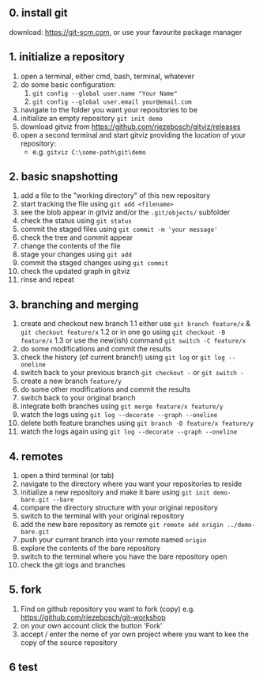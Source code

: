 ## 0. install git

download: https://git-scm.com, or use your favourite package manager

## 1. initialize a repository

1. open a terminal, either cmd, bash, terminal, whatever
2. do some basic configuration:
    1. `git config --global user.name "Your Name"`
    2. `git config --global user.email your@email.com`
3. navigate to the folder you want your repositories to be
4. initialize an empty repository `git init demo`
5. download gitviz from https://github.com/riezebosch/gitviz/releases
6. open a second terminal and start gitviz providing the location of your repository:
    * e.g. `gitviz C:\some-path\git\demo`

## 2. basic snapshotting

1. add a file to the "working directory" of this new repository
2. start tracking the file using `git add <filename>`
3. see the blob appear in gitviz and/or the `.git/objects/` subfolder
4. check the status using `git status`
5. commit the staged files using `git commit -m 'your message'`
6. check the tree and commit appear
7. change the contents of the file
8. stage your changes using `git add`
9. commit the staged changes using `git commit`
10. check the updated graph in gitviz
11. rinse and repeat

## 3. branching and merging

1. create and checkout new branch
    1.1 either use `git branch feature/x` & `git checkout feature/x`
    1.2 or in one go using `git checkout -B feature/x`
    1.3 or use the new(ish) command `git switch -C feature/x`
2. do some modifications and commit the results
3. check the history (of current branch!) using `git log` or `git log --oneline`
4. switch back to your previous branch `git checkout -` or `git switch -`
5. create a new branch `feature/y`
6. do some other modifications and commit the results
7. switch back to your original branch
8. integrate both branches using `git merge feature/x feature/y`
9. watch the logs using `git log --decorate --graph --oneline`
10. delete both feature branches using `git branch -D feature/x feature/y`
11. watch the logs again using `git log --decorate --graph --oneline`

## 4. remotes

1. open a third terminal (or tab)
1. navigate to the directory where you want your repositories to reside
1. initialize a new repository and make it bare using `git init demo-bare.git --bare`
1. compare the directory structure with your original repository
1. switch to the terminal with your original repository
1. add the new bare repository as remote `git remote add origin ../demo-bare.git`
1. push your current branch into your remote named `origin`
1. explore the contents of the bare repository
1. switch to the terminal where you have the bare repository open
1. check the git logs and branches

## 5. fork 

1. Find on github repository you want to fork (copy) e.g. https://github.com/riezebosch/git-workshop
1. on your own account click the button 'Fork'
1. accept / enter the neme of yor own project where you want to kee the copy of the source repository

## 6 test
